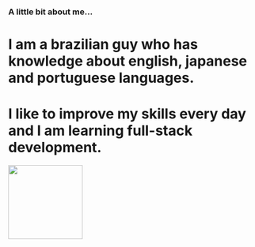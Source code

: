### A little bit about me...
# I am a brazilian guy who has knowledge about english, japanese and portuguese languages. 
# I like to improve my skills every day and I am learning full-stack development.

<div align="left">
  <a href="https://github.com/nakaharan5">
  <img height="150em" src="https://github-readme-stats.vercel.app/api/top-langs/?username=nakaharan5&layout=compact&langs_count=7&theme=light"/>
